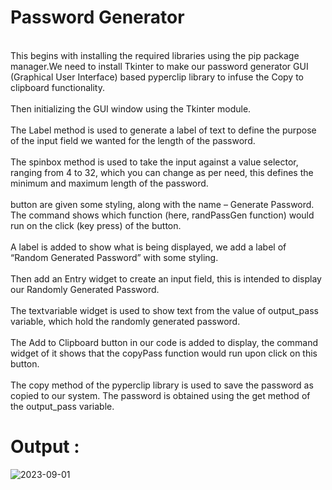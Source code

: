 # Password Generator
<br />
This begins with installing the required libraries using the pip package manager.We need to install Tkinter to make our password generator GUI (Graphical User Interface) based pyperclip library to infuse the Copy to clipboard functionality.
<br /><br />
Then initializing the GUI window using the Tkinter module.
<br /><br />
The Label method is used to generate a label of text to define the purpose of the input field we wanted for the length of the password.
<br /><br />
The spinbox method is used to take the input against a value selector, ranging from 4 to 32, which you can change as per need, this defines the minimum and maximum length of the password.
<br /><br />
button are given some styling, along with the name – Generate Password. The command shows which function (here, randPassGen function) would run on the click (key press) of the button.
<br /><br />
A label is added to show what is being displayed, we add a label of “Random Generated Password” with some styling.
<br /><br />
Then add an Entry widget to create an input field, this is intended to display our Randomly Generated Password.
<br /><br />
The textvariable widget is used to show text from the value of output_pass variable, which hold the randomly generated password.
<br /><br />
The Add to Clipboard button in our code is added to display, the command widget of it shows that the copyPass function would run upon click on this button.
<br /><br />
The copy method of the pyperclip library is used to save the password as copied to our system. The password is obtained using the get method of the output_pass variable.

# Output :
![2023-09-01](https://github.com/TondrePranita/CODSOFT/assets/138645068/686cfeb4-19d7-46cd-8c3a-33b2b3eebb55)


